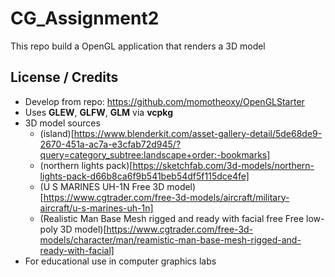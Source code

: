 # CG_Assignment2

This repo build a OpenGL application that renders a 3D model

## License / Credits

- Develop from repo: https://github.com/momotheoxy/OpenGLStarter
- Uses **GLEW**, **GLFW**, **GLM** via **vcpkg**
- 3D model sources
   - (island)[https://www.blenderkit.com/asset-gallery-detail/5de68de9-2670-451a-ac7a-e3cfab72d945/?query=category_subtree:landscape+order:-bookmarks]
   - (northern lights pack)[https://sketchfab.com/3d-models/northern-lights-pack-d66b8ca6f9b541beb54df5f115dce4fe]
   - (U S MARINES UH-1N Free 3D model)[https://www.cgtrader.com/free-3d-models/aircraft/military-aircraft/u-s-marines-uh-1n]
   - (Realistic Man Base Mesh rigged and ready with facial free Free low-poly 3D model)[https://www.cgtrader.com/free-3d-models/character/man/reamistic-man-base-mesh-rigged-and-ready-with-facial]
- For educational use in computer graphics labs